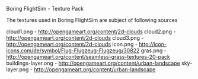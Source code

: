 Boring FlightSim - Texture Pack

The textures used in Boring FlightSim are subject of following sources

cloud1.png - http://opengameart.org/content/2d-clouds
cloud2.png - http://opengameart.org/content/2d-clouds
cloud3.png - http://opengameart.org/content/2d-clouds
icon.png - http://icon-icons.com/de/symbol/Flug-Flugzeug-Flugzeug/30822
gras.png - http://opengameart.org/content/seamless-grass-textures-20-pack
buildings-layer.ong - http://opengameart.org/content/urban-landscape
sky-layer.png - http://opengameart.org/content/urban-landscape
